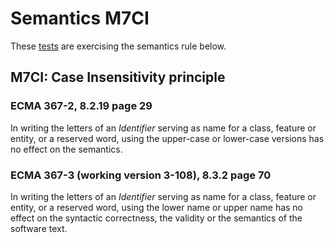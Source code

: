 # Semantics M7CI

These [tests](.) are exercising the semantics rule below.

## M7CI: Case Insensitivity principle

### ECMA 367-2, 8.2.19 page 29

In writing the letters of an *Identifier* serving as name for a class, feature or entity, or a reserved word, using the upper-case or lower-case versions has no effect on the semantics.

### ECMA 367-3 (working version 3-108), 8.3.2 page 70

In writing the letters of an *Identifier* serving as name for a class, feature or entity, or a reserved word, using the lower name or upper name has no effect on the syntactic correctness, the validity or the semantics of the software text.

